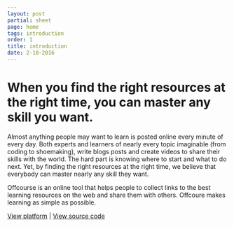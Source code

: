 ```yaml
--- 
layout: post
partial: sheet
page: home
tags: introduction
order: 1
title: introduction
date: 2-10-2016
---
```

# When you find the right resources at the right time, you can master any skill you want.

Almost anything people may want to learn is posted online every minute of every day. Both experts and learners of nearly every topic imaginable (from coding to shoemaking), write blogs posts and create videos to share their skills with the world. The hard part is knowing where to start and what to do next. Yet, by finding the right resources at the right time, we believe that everybody can master nearly any skill they want.

Offcourse is an online tool that helps people to collect links to the best learning resources on the web and share them with others. Offcoure makes learning as simple as possible.

[View platform](http://platform.offcourse.io/) | [View source code](https://github.com/OffCourse)


